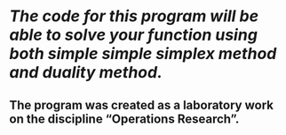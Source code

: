 # *The code for this program will be able to solve your function using both simple simple simplex method and duality method.*
## The program was created as a laboratory work on the discipline “Operations Research”.
